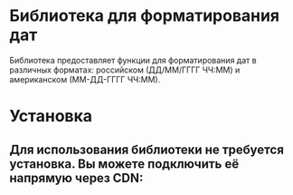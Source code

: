 # Библиотека для форматирования дат

Библиотека предоставляет функции для форматирования дат в различных форматах: российском (ДД/ММ/ГГГГ ЧЧ:ММ) и американском (ММ-ДД-ГГГГ ЧЧ:ММ).

# Установка

## Для использования библиотеки не требуется установка. Вы можете подключить её напрямую через CDN:

<script type="module">
  import {
    formatDateToRU,
    formatDateToUS,
  } from "https://cdn.jsdelivr.net/gh/romanbarinov84/Library-formated-date@main/lib/formatDate/formatDate.js";

  // Пример использования
  const date = new Date();
  console.log(formatDateToRU(date)); // ДД/ММ/ГГГГ ЧЧ:ММ
  console.log(formatDateToUS(date)); // ММ-ДД-ГГГГ ЧЧ:ММ
</script>
